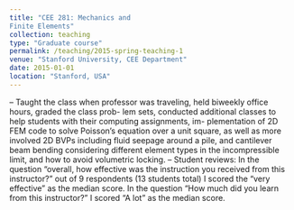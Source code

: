 ```yaml
---
title: "CEE 281: Mechanics and
Finite Elements"
collection: teaching
type: "Graduate course"
permalink: /teaching/2015-spring-teaching-1
venue: "Stanford University, CEE Department"
date: 2015-01-01
location: "Stanford, USA"
---
```


– Taught the class when professor was traveling, held biweekly office hours, graded the class prob-
lem sets, conducted additional classes to help students with their computing assignments, im-
plementation of 2D FEM code to solve Poisson’s equation over a unit square, as well as more
involved 2D BVPs including fluid seepage around a pile, and cantilever beam bending considering
different element types in the incompressible limit, and how to avoid volumetric locking.
– Student reviews: In the question “overall, how effective was the instruction you received from
this instructor?” out of 9 respondents (13 students total) I scored the “very effective” as the
median score. In the question “How much did you learn from this instructor?” I scored “A lot”
as the median score. 
